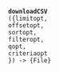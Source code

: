 <div class="method">
    <code>
        <strong>downloadCSV</strong>
        ({<span class="prop">limit</span><span class="optional" title="optional">opt</span>, 
        <span class="prop">offset</span><span class="optional" title="optional">opt</span>, 
        <span class="prop">sort</span><span class="optional" title="optional">opt</span>,
        <span class="prop">filter</span><span class="optional" title="optional">opt</span>,
        <span class="prop">q</span><span class="optional" title="optional">opt</span>,
        <span class="prop">criteria</span><span class="optional" title="optional">opt</span>
        }) -> <span class="return">{File}</span>
    </code>
</div>
